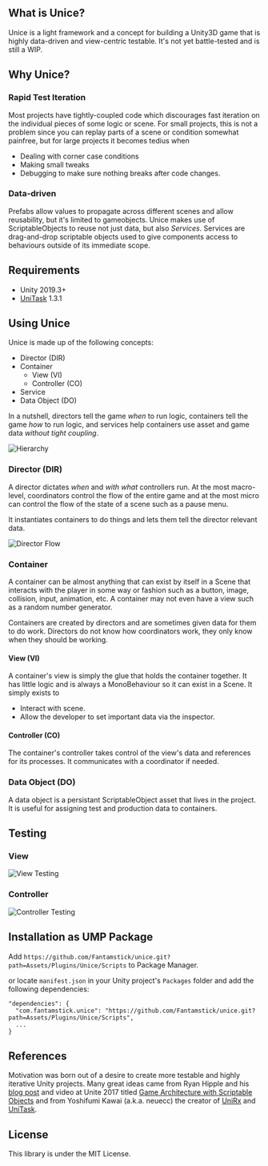 ## What is Unice?
Unice is a light framework and a concept for building a Unity3D game that is highly data-driven and view-centric testable. It's not yet battle-tested and is still a WIP.

## Why Unice?
### Rapid Test Iteration
Most projects have tightly-coupled code which discourages fast iteration on the individual pieces of some logic or scene. For small projects, this is not a problem since you can replay parts of a scene or condition somewhat painfree, but for large projects it becomes tedius when
- Dealing with corner case conditions
- Making small tweaks
- Debugging to make sure nothing breaks after code changes. 

### Data-driven
Prefabs allow values to propagate across different scenes and allow reusability, but it's limited to gameobjects. Unice makes use of ScriptableObjects to reuse not just data, but also *Services*. Services are drag-and-drop scriptable objects used to give components access to behaviours outside of its immediate scope.

## Requirements
- Unity 2019.3+
- [UniTask](https://github.com/Cysharp/UniTask) 1.3.1

## Using Unice
Unice is made up of the following concepts:
- Director (DIR)
- Container
  - View (VI)
  - Controller (CO)
- Service
- Data Object (DO)

In a nutshell, directors tell the game *when* to run logic, containers tell the game *how* to run logic, and services help containers use asset and game data *without tight coupling*.

![Hierarchy](/StoreDocument/hierarchy.jpg?raw=true "Hierarchy")

### Director (DIR)
A director dictates *when* and *with what* controllers run. At the most macro-level, coordinators control the flow of the entire game and at the most micro can control the flow of the state of a scene such as a pause menu.

It instantiates containers to do things and lets them tell the director relevant data.

![Director Flow](/StoreDocument/director_flow.jpg?raw=true "Director Flow")

### Container
A container can be almost anything that can exist by itself in a Scene that interacts with the player in some way or fashion such as a button, image, collision, input, animation, etc. A container may not even have a view such as a random number generator.

Containers are created by directors and are sometimes given data for them to do work. Directors do not know how coordinators work, they only know when they should be working.

#### View (VI)
A container's view is simply the glue that holds the container together. It has little logic  and is always a MonoBehaviour so it can exist in a Scene. It simply exists to 
- Interact with scene.
- Allow the developer to set important data via the inspector.

#### Controller (CO)
The container's controller takes control of the view's data and references for its processes. It communicates with a coordinator if needed.

### Data Object (DO)
A data object is a persistant ScriptableObject asset that lives in the project. It is useful for assigning test and production data to containers.

## Testing

### View

![View Testing](/StoreDocument/view_testing.jpg?raw=true "View Testing")

### Controller

![Controller Testing](/StoreDocument/controller_testing.jpg?raw=true "Controller Testing")

## Installation as UMP Package
Add `https://github.com/Fantamstick/unice.git?path=Assets/Plugins/Unice/Scripts` to Package Manager.

or locate `manifest.json` in your Unity project's `Packages` folder and add the following dependencies:
```
"dependencies": {
  "com.fantamstick.unice": "https://github.com/Fantamstick/unice.git?path=Assets/Plugins/Unice/Scripts",
  ...
}
```

## References
Motivation was born out of a desire to create more testable and highly iterative Unity projects. Many great ideas came from Ryan Hipple and his [blog post](http://www.roboryantron.com/2017/10/unite-2017-game-architecture-with.html) and video at Unite 2017 titled [Game Architecture with Scriptable Objects](https://www.youtube.com/watch?v=raQ3iHhE_Kk) and from Yoshifumi Kawai (a.k.a. neuecc) the creator of [UniRx](https://github.com/neuecc/UniRx) and [UniTask](https://github.com/Cysharp/UniTask).

## License
This library is under the MIT License.